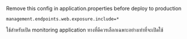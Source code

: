 Remove this config in application.properties before deploy to production
```$xslt
management.endpoints.web.exposure.include=*
```
ใช้สำหรับเปิด monitoring application ทางที่ดีควรเลือกเฉพาะอย่างเท่าที่จะเปิดใช้